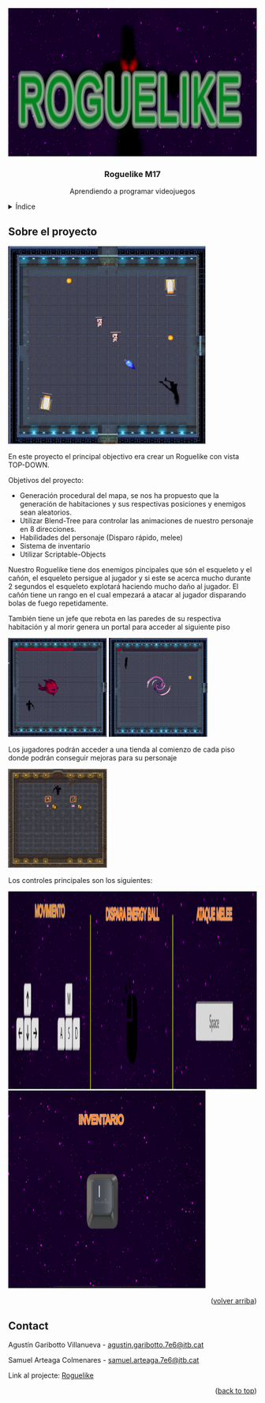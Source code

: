 
<!-- PROJECT SHIELDS -->

<!-- PROJECT LOGO -->
<div align="center">
  <a href="https://github.com/othneildrew/Best-README-Template">
    <img src="M1702R1-RogueLike/images/logo.webp" alt="Logo" width="800" height="300">
  </a>

  <h3 align="center">Roguelike M17</h3>

  <p align="center">
    Aprendiendo a programar videojuegos
  </p>
</div>

<!-- TABLE OF CONTENTS -->
<details>
  <summary>Índice</summary>
  <ol>
    <li>
      <a href="#about-the-project">Sobre el proyecto</a>
    </li>
    <li><a href="#contact">Contact</a></li>
  </ol>
</details>

<!-- ABOUT THE PROJECT -->
## Sobre el proyecto

<img src="M1702R1-RogueLike/images/screenshot.webp" alt="Logo" width="400" height="400">

En este proyecto el principal objectivo era crear un Roguelike con vista TOP-DOWN.

Objetivos del proyecto:

* Generación procedural del mapa, se nos ha propuesto que la generación de habitaciones y sus respectivas posiciones y enemigos sean aleatorios.
* Utilizar Blend-Tree para controlar las animaciones de nuestro personaje en 8 direcciones.
* Habilidades del personaje (Disparo rápido, melee)
* Sistema de inventario 
* Utilizar Scriptable-Objects


Nuestro Roguelike tiene dos enemigos pincipales que són el esqueleto y el cañón,
el esqueleto persigue al jugador y si este se acerca mucho durante 2 segundos el esqueleto explotará haciendo mucho daño al jugador. El cañón tiene un rango en el cual empezará a atacar al jugador disparando bolas de fuego repetidamente.

También tiene un jefe que rebota en las paredes de su respectiva habitación y al morir genera un portal para acceder al siguiente piso

<img src="M1702R1-RogueLike/images/Boss.webp" alt="Logo" width="200" height="200">
<img src="M1702R1-RogueLike/images/Portal.webp" alt="Logo" width="200" height="200">

Los jugadores podrán acceder a una tienda al comienzo de cada piso donde podrán conseguir mejoras para su personaje

<img src="M1702R1-RogueLike/images/Shop.webp" alt="Logo" width="200" height="200">

Los controles principales son los siguientes:

<img src="M1702R1-RogueLike/images/Controles1.webp" alt="Logo" width="1000" height="400">
<img src="M1702R1-RogueLike/images/Controles2.webp" alt="Logo" width="400" height="400">



<p align="right">(<a href="#readme-top">volver arriba</a>)</p>

<!-- CONTACT -->
## Contact

Agustín Garibotto Villanueva  - agustin.garibotto.7e6@itb.cat

Samuel Arteaga Colmenares - samuel.arteaga.7e6@itb.cat

Link al projecte: [Roguelike](https://github.com/AgusITB/M1702-R1-RogueLike/tree/main)

<p align="right">(<a href="#readme-top">back to top</a>)</p>
